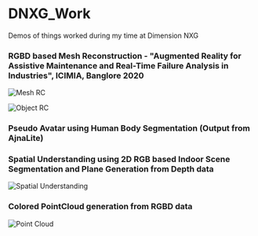 # DNXG_Work
Demos of things worked during my time at Dimension NXG

### RGBD based Mesh Reconstruction - "Augmented Reality for Assistive Maintenance and Real-Time Failure Analysis in Industries", ICIMIA, Banglore 2020
![Mesh RC](https://drive.google.com/uc?export=view&id=1uNRDIhVlyPBCCQ3FS9wv6ebj8cqbpvPy)

![Object RC](https://drive.google.com/uc?export=view&id=1smQJJvyhyCUaB9UhOwkrjK1y0ajXW-Js)

### Pseudo Avatar using Human Body Segmentation (Output from AjnaLite)

### Spatial Understanding using 2D RGB based Indoor Scene Segmentation and Plane Generation from Depth data
![Spatial Understanding](https://drive.google.com/uc?export=view&id=1JkYugeEEThgWw1TyyRkNbJvGUOB62WXR)

### Colored PointCloud generation from RGBD data
![Point Cloud](https://drive.google.com/uc?export=view&id=1JkYugeEEThgWw1TyyRkNbJvGUOB62WXR)

